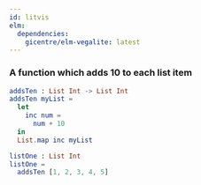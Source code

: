 ```yaml
---
id: litvis
elm:
  dependencies:
    gicentre/elm-vegalite: latest
---
```


### A function which adds 10 to each list item

```elm {l}
addsTen : List Int -> List Int
addsTen myList =
  let
    inc num =
      num + 10
  in
  List.map inc myList
```

```elm {l=hidden, raw}
listOne : List Int
listOne =
  addsTen [1, 2, 3, 4, 5]
```

